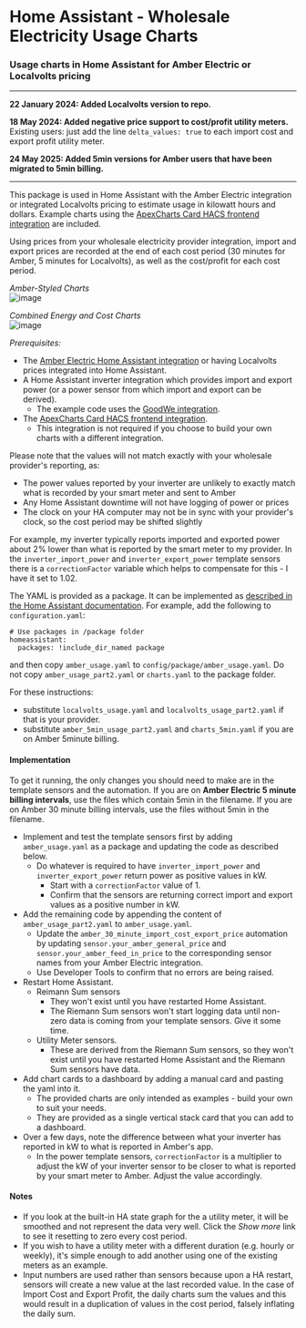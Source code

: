 # Home Assistant - Wholesale Electricity Usage Charts
### Usage charts in Home Assistant for Amber Electric or Localvolts pricing
***  

**22 January 2024: Added Localvolts version to repo.**  

**18 May 2024: Added negative price support to cost/profit utility meters.**  Existing users: just add the line `delta_values: true` to each import cost and export profit utility meter.

**24 May 2025: Added 5min versions for Amber users that have been migrated to 5min billing.**

***  

This package is used in Home Assistant with the Amber Electric integration or integrated Localvolts pricing to estimate usage in kilowatt hours and dollars. Example charts using the [ApexCharts Card HACS frontend integration](https://github.com/RomRider/apexcharts-card) are included.

Using prices from your wholesale electricity provider integration, import and export prices are recorded at the end of each cost period (30 minutes for Amber, 5 minutes for Localvolts), as well as the cost/profit for each cost period.



_Amber-Styled Charts_  
![image](https://github.com/melvanderwal/HA-Amber-Electric-Usage-Charts/assets/25993713/d68165a8-e863-4790-b9f9-8e7c3b6e5d1c)

_Combined Energy and Cost Charts_  
![image](https://github.com/melvanderwal/HA-Amber-Electric-Usage-Charts/assets/25993713/432e1dba-8350-4e5d-9068-4eac5badc526)

*Prerequisites:* 
* The [Amber Electric Home Assistant integration](https://www.home-assistant.io/integrations/amberelectric) or having Localvolts prices integrated into Home Assistant.
* A Home Assistant inverter integration which provides import and export power (or a power sensor from which import and export can be derived).
  * The example code uses the [GoodWe integration](https://www.home-assistant.io/integrations/goodwe/).
* The [ApexCharts Card HACS frontend integration](https://github.com/RomRider/apexcharts-card).
  * This integration is not required if you choose to build your own charts with a different integration.

Please note that the values will not match exactly with your wholesale provider's reporting, as:
* The power values reported by your inverter are unlikely to exactly match what is recorded by your smart meter and sent to Amber
* Any Home Assistant downtime will not have logging of power or prices
* The clock on your HA computer may not be in sync with your provider's clock, so the cost period may be shifted slightly

For example, my inverter typically reports imported and exported power about 2% lower than what is reported by the smart meter to my provider. In the `inverter_import_power` and `inverter_export_power` template sensors there is a `correctionFactor` variable which helps to compensate for this - I have it set to 1.02.

The YAML is provided as a package. It can be implemented as [described in the Home Assistant documentation](https://www.home-assistant.io/docs/configuration/packages/).  For example, add the following to `configuration.yaml`:
```
# Use packages in /package folder
homeassistant:
  packages: !include_dir_named package
```
and then copy `amber_usage.yaml` to `config/package/amber_usage.yaml`. Do not copy `amber_usage_part2.yaml` or `charts.yaml` to the package folder. 

For these instructions:
 * substitute `localvolts_usage.yaml` and `localvolts_usage_part2.yaml` if that is your provider.
 * substitute `amber_5min_usage_part2.yaml` and `charts_5min.yaml` if you are on Amber 5minute billing.

#### Implementation
To get it running, the only changes you should need to make are in the template sensors and the automation. If you are on **Amber Electric 5 minute billing intervals**, use the files which contain 5min in the filename. If you are on Amber 30 minute billing intervals, use the files without 5min in the filename.
* Implement and test the template sensors first by adding `amber_usage.yaml` as a package and updating the code as described below.
  * Do whatever is required to have `inverter_import_power` and `inverter_export_power` return power as positive values in kW.
    * Start with a `correctionFactor` value of 1.
    * Confirm that the sensors are returning correct import and export values as a positive number in kW.
* Add the remaining code by appending the content of `amber_usage_part2.yaml` to `amber_usage.yaml`.
  * Update the `amber_30_minute_import_cost_export_price` automation by updating `sensor.your_amber_general_price` and `sensor.your_amber_feed_in_price` to the corresponding sensor names from your Amber Electric integration.
  * Use Developer Tools to confirm that no errors are being raised.
* Restart Home Assistant.
  * Reimann Sum sensors
    * They won't exist until you have restarted Home Assistant.
    * The Riemann Sum sensors won't start logging data until non-zero data is coming from your template sensors. Give it some time.
  * Utility Meter sensors.
    * These are derived from the Riemann Sum sensors, so they won't exist until you have restarted Home Assistant and the Riemann Sum sensors have data.
* Add chart cards to a dashboard by adding a manual card and pasting the yaml into it.
  * The provided charts are only intended as examples - build your own to suit your needs.
  * They are provided as a single vertical stack card that you can add to a dashboard.
* Over a few days, note the difference between what your inverter has reported in kW to what is reported in Amber's app.
  * In the power template sensors, `correctionFactor` is a multiplier to adjust the kW of your inverter sensor to be closer to what is reported by your smart meter to Amber.  Adjust the value accordingly.

#### Notes
* If you look at the built-in HA state graph for the a utility meter, it will be smoothed and not represent the data very well.  Click the _Show more_ link to see it resetting to zero every cost period.
* If you wish to have a utility meter with a different duration (e.g. hourly or weekly), it's simple enough to add another using one of the existing meters as an example.
* Input numbers are used rather than sensors because upon a HA restart, sensors will create a new value at the last recorded value. In the case of Import Cost and Export Profit, the daily charts sum the values and this would result in a duplication of values in the cost period, falsely inflating the daily sum.
